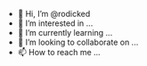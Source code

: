 - 👋 Hi, I’m @rodicked
- 👀 I’m interested in ...
- 🌱 I’m currently learning ...
- 💞️ I’m looking to collaborate on ...
- 📫 How to reach me ...

<!---
rodicked/rodicked is a ✨ special ✨ repository because its `README.md` (this file) appears on your GitHub profile.
You can click the Preview link to take a look at your changes.
--->
